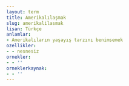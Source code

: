 ```yaml
---
layout: term
title: Amerikalılaşmak
slug: amerikalilasmak
lisan: Türkçe
anlamlar:
- Amerikalıların yaşayış tarzını benimsemek
ozellikler:
- - nesnesiz
ornekler:
- - ''
orneklerkaynak:
- - ''
---
```

